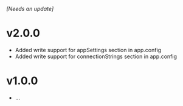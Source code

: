 _[Needs an update]_

# v2.0.0
- Added write support for appSettings section in app.config
- Added write support for connectionStrings section in app.config

# v1.0.0
- ...